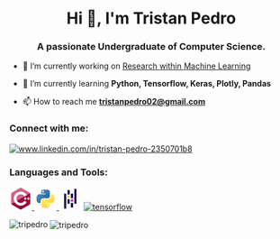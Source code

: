 <h1 align="center">Hi 👋, I'm Tristan Pedro</h1>
<h3 align="center">A passionate Undergraduate of Computer Science.</h3>

- 🔭 I’m currently working on [Research within Machine Learning](https://notepad.link/qfsjr)

- 🌱 I’m currently learning **Python, Tensorflow, Keras, Plotly, Pandas**

- 📫 How to reach me **tristanpedro02@gmail.com**

<h3 align="left">Connect with me:</h3>
<p align="left">
<a href="https://linkedin.com/in/www.linkedin.com/in/tristan-pedro-2350701b8" target="blank"><img align="center" src="https://raw.githubusercontent.com/rahuldkjain/github-profile-readme-generator/master/src/images/icons/Social/linked-in-alt.svg" alt="www.linkedin.com/in/tristan-pedro-2350701b8" height="30" width="40" /></a>
</p>

<h3 align="left">Languages and Tools:</h3>
<p align="left"> <a href="https://www.w3schools.com/cpp/" target="_blank" rel="noreferrer"> 
<img src="https://raw.githubusercontent.com/devicons/devicon/master/icons/cplusplus/cplusplus-original.svg" alt="cplusplus" width="40" height="40"/> </a> <a href="https://pandas.pydata.org/" target="_blank" rel="noreferrer"> 
<img src="https://raw.githubusercontent.com/devicons/devicon/master/icons/python/python-original.svg" alt="python" width="40" height="40"/> </a>
<img src="https://raw.githubusercontent.com/devicons/devicon/2ae2a900d2f041da66e950e4d48052658d850630/icons/pandas/pandas-original.svg" alt="pandas" width="40" height="40"/> </a> <a href="https://www.python.org" target="_blank" rel="noreferrer"> <a href="https://www.tensorflow.org" target="_blank" rel="noreferrer"> 
<img src="https://www.vectorlogo.zone/logos/tensorflow/tensorflow-icon.svg" alt="tensorflow" width="40" height="40"/> </a> </p>

<p><img align="left" src="https://github-readme-stats.vercel.app/api/top-langs?username=tripedro&show_icons=true&locale=en&layout=compact&theme=nord" alt="tripedro" /></p>

<p>&nbsp;<img align="center" src="https://github-readme-stats.vercel.app/api?username=tripedro&show_icons=true&locale=en&theme=nord" alt="tripedro" /></p>

<!--- 📄 Know about my experiences [Resume](LINK)>
